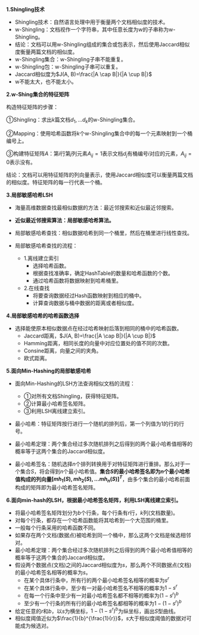 **1.Shingling技术**

+ Shingling技术：自然语言处理中用于衡量两个文档相似度的技术。
+ w-Shingling：文档视作一个字符串，其中任意长度为w的子串称为w-Shingling。
+ 结论：文档可以用w-Shingling组成的集合或包表示，然后使用Jaccard相似度衡量两篇文档的相似度。
+ w-Shingling集合：w-Shingling子串不能重复。
+ w-Shingling包：w-Shingling子串可以重复。
+ Jaccard相似度为$J(A, B)=\frac{|A \cap B|}{|A \cup B|}$
+ w不能太大，也不能太小。

**2.w-Shing集合的特征矩阵**

构造特征矩阵的步骤：

①Shingling：求出$k$篇文档$d_1,...d_k$的w-Shingling集合。

②Mapping：使用哈希函数将$k$个w-Shingling集合中的每一个元素映射到一个桶编号上。

③构建特征矩阵$A$：第$i$行第$j$列元素$A_{ij}=1$表示文档$d_j$有桶编号$i$对应的元素，$A_{ij}=0$表示没有。

结论：文档可以用特征矩阵的列向量表示，使用Jaccard相似度可以衡量两篇文档的相似度。特征矩阵的每一行代表一个桶。

**3.局部敏感哈希LSH**

+ 海量高维数据查找最相似数据的方法：最近邻搜索和近似最近邻搜索。
+ **近似最近邻搜索算法：局部敏感哈希算法。**
+ 局部敏感哈希查找：相似数据哈希到同一个桶里，然后在桶里进行线性查找。

+ 局部敏感哈希查找的流程：
  + 1.离线建立索引
    + 选择哈希函数。
    + 根据查找准确率，确定HashTable的数量和哈希函数的个数。
    + 通过哈希函数将数据映射到哈希桶里。
  + 2.在线查找
    + 将要查询数据经过Hash函数映射到相应的桶中。
    + 计算查询数据与桶中数据的距离或者相似度。

**4.局部敏感哈希的哈希函数选择**

+ 选择能使原本相似数据点在经过哈希映射后落到相同的桶中的哈希函数。
  + Jaccard距离，$J(A, B)=\frac{|A \cap B|}{|A \cup B|}$
  + Hamming距离，相同长度的向量中对应位置处的值不同的次数。
  + Consine距离，向量之间的夹角。
  + 欧式距离。

**5.面向Min-Hashing的局部敏感哈希**

+ 面向Min-Hashing的LSH方法查询相似文档的流程：
  + ①对所有文档Shingling，获得特征矩阵。
  + ②计算最小哈希签名矩阵。
  + ③利用LSH离线建立索引。

+ 最小哈希：特征矩阵按行进行一个随机的排列后，第一个列值为1的行的行号。

+ 最小哈希定理：两个集合经过多次随机排列之后得到的两个最小哈希值相等的概率等于这两个集合的Jaccard相似度。

+ 最小哈希签名：随机选择$n$个排列转换用于对特征矩阵进行重排。那么对于一个集合$S$，将会得到$n$个最小哈希值。**集合$S$的最小哈希签名即为$n$个最小哈希值构成的列向量$[mh_1(S),mh_2(S),...mh_n(S)]^{T}$**，由多个集合的最小哈希前面构成的矩阵即为最小哈希签名矩阵。

**6.面向min-hash的LSH，根据最小哈希签名矩阵，利用LSH离线建立索引。**

+ 将最小哈希签名矩阵划分为$b$个行条，每个行条有$r$行，$k$列(文档数量)。
+ 对每个行条，都存在一个哈希函数能将其哈希到一个大范围的桶里。
+ 一般每个行条采用的哈希函数不同。
+ 如果存在两个文档(数据点)被哈希到同一个桶中，那么这两个文档是候选相邻对。
+ 最小哈希定理：两个集合经过多次随机排列之后得到的两个最小哈希值相等的概率等于这两个集合的Jaccard相似度。
+ 假设两个数据点(文档)之间的Jaccard相似度为$s$，那么两个不同数据点(文档)的最小哈希签名相等的概率为$s$。
  + 在某个具体行条中，所有行的两个最小哈希签名相等的概率为$s^r$
  + 在某个具体行条中，至少有一对最小哈希签名不相等的概率为$1-s^r$
  + 在每一个行条中至少有一对最小哈希签名都不相等的概率为$(1-s^r)^b$
  + 至少有一个行条的所有行的最小哈希签名都相等的概率为$1-(1-s^r)^b$
+ 给定任意的$r$和$b$，以$s$为横坐标，$1-(1-s^r)^b$为纵坐标，画出$S$型曲线。
+ 相似度阈值近似为$\frac{1}{b}^{\frac{1}{r}}$，$s$大于相似度阈值的数据对可能成为候选对。

